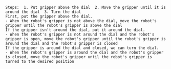 
    Steps:  1. Put gripper above the dial  2. Move the gripper until it is around the dial  3. Turn the dial
    First, put the gripper above the dial.
    - When the robot's gripper is not above the dial, move the robot's gripper until the robot's gripper is above the dial
    If the gripper isn't around the dial, put it around the dial.
    - When the robot's gripper is not around the dial and the robot's gripper is open, move the robot's gripper until the robot's gripper is around the dial and the robot's gripper is closed
    If the gripper is around the dial and closed, we can turn the dial.
    - When the robot's gripper is around the dial and the robot's gripper is closed, move the robot's gripper until the robot's gripper is turned to the desired position